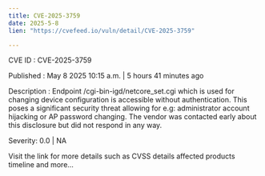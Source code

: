 ```yaml
---
title: CVE-2025-3759
date: 2025-5-8
lien: "https://cvefeed.io/vuln/detail/CVE-2025-3759"

---
```


CVE ID : CVE-2025-3759

Published :  May 8
2025
10:15 a.m. | 5 hours
41 minutes ago

Description : Endpoint /cgi-bin-igd/netcore_set.cgi which is used for changing device configuration is accessible without authentication. This poses a significant security threat allowing for e.g: administrator account hijacking or AP password changing.
The vendor was contacted early about this disclosure but did not respond in any way.

Severity: 0.0 | NA

Visit the link for more details
such as CVSS details
affected products
timeline
and more...
